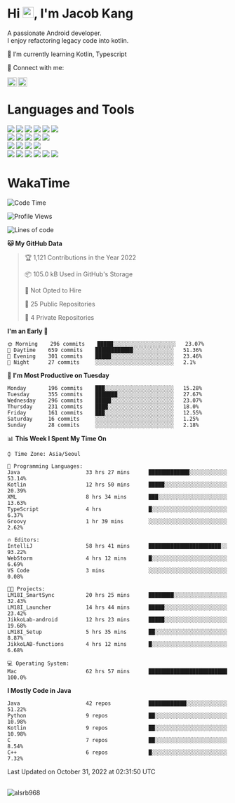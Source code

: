 # Hi <img src="https://media.giphy.com/media/hvRJCLFzcasrR4ia7z/giphy.gif" width="25px">, I'm Jacob Kang
A passionate Android developer.
</br>
I enjoy refactoring legacy code into kotlin.

🌱 I’m currently learning Kotlin, Typescript

🤝 Connect with me:

<a href="https://www.linkedin.com/in/minkyu-kang-b7477b1b2/"><img align="left" src="https://raw.githubusercontent.com/yushi1007/yushi1007/main/images/linkedin.svg" alt="Minkyu Kang | LinkedIn" width="21px"/></a>
<a href="https://www.instagram.com/_jacob_kang/"><img align="left" src="https://raw.githubusercontent.com/yushi1007/yushi1007/main/images/instagram.svg" alt="Jacob Kang | Instagram" width="21px"/></a>

</br>

# Languages and Tools

<div align="left">
<img src="https://img.shields.io/badge/java-007396?logo=java&logoColor=white"/>
<img src="https://img.shields.io/badge/kotlin-7F52FF?logo=kotlin&logoColor=white"/>
<img src="https://img.shields.io/badge/python-3776AB?logo=python&logoColor=white"/>
<img src="https://img.shields.io/badge/bash shell-4EAA25?logo=gnubash&logoColor=white"/>
<img src="https://img.shields.io/badge/c-A8B9CC?logo=c&logoColor=white"/>
<img src="https://img.shields.io/badge/c++-00599C?logo=c%2b%2b&logoColor=white"/>
</div>
<div align="left">
<img src="https://img.shields.io/badge/git-F05032?logo=git&logoColor=white"/>
<img src="https://img.shields.io/badge/github-181717?logo=github&logoColor=white"/>
<img src="https://img.shields.io/badge/mysql-4479A1?logo=mysql&logoColor=white"/>
<img src="https://img.shields.io/badge/sqlite-003B57?logo=sqlite&logoColor=white"/>
<img src="https://img.shields.io/badge/amazon AWS-232F3E?logo=amazonaws&logoColor=white"/>
</div>
<div align="left">
<img src="https://img.shields.io/badge/android-3DDC84?logo=android&logoColor=white"/>
<img src="https://img.shields.io/badge/linux-FCC624?logo=linux&logoColor=white"/>
<img src="https://img.shields.io/badge/flask-000000?logo=flask&logoColor=white"/>
<img src="https://img.shields.io/badge/arduino-00979D?logo=arduino&logoColor=white"/>
</div>
<div align="left">
<img src="https://img.shields.io/badge/slack-4A154B?logo=slack&logoColor=white"/>
<img src="https://img.shields.io/badge/notion-000000?logo=notion&logoColor=white"/>
<img src="https://img.shields.io/badge/jira-0052CC?logo=jira&logoColor=white"/>
<img src="https://img.shields.io/badge/postman-FF6C37?logo=postman&logoColor=white"/>
<img src="https://img.shields.io/badge/intellij-000000?logo=intellijidea&logoColor=white"/>
<img src="https://img.shields.io/badge/pycharm-000000?logo=pycharm&logoColor=white"/>
</div>

# WakaTime

<!--START_SECTION:waka-->
![Code Time](http://img.shields.io/badge/Code%20Time-1%2C487%20hrs%2037%20mins-blue)

![Profile Views](http://img.shields.io/badge/Profile%20Views-0-blue)

![Lines of code](https://img.shields.io/badge/From%20Hello%20World%20I%27ve%20Written-180%20Thousand%20lines%20of%20code-blue)

**🐱 My GitHub Data** 

> 🏆 1,121 Contributions in the Year 2022
 > 
> 📦 105.0 kB Used in GitHub's Storage 
 > 
> 🚫 Not Opted to Hire
 > 
> 📜 25 Public Repositories 
 > 
> 🔑 4 Private Repositories  
 > 
**I'm an Early 🐤** 

```text
🌞 Morning    296 commits    █████░░░░░░░░░░░░░░░░░░░░   23.07% 
🌆 Daytime    659 commits    ████████████░░░░░░░░░░░░░   51.36% 
🌃 Evening    301 commits    █████░░░░░░░░░░░░░░░░░░░░   23.46% 
🌙 Night      27 commits     ░░░░░░░░░░░░░░░░░░░░░░░░░   2.1%

```
📅 **I'm Most Productive on Tuesday** 

```text
Monday       196 commits    ███░░░░░░░░░░░░░░░░░░░░░░   15.28% 
Tuesday      355 commits    ███████░░░░░░░░░░░░░░░░░░   27.67% 
Wednesday    296 commits    █████░░░░░░░░░░░░░░░░░░░░   23.07% 
Thursday     231 commits    ████░░░░░░░░░░░░░░░░░░░░░   18.0% 
Friday       161 commits    ███░░░░░░░░░░░░░░░░░░░░░░   12.55% 
Saturday     16 commits     ░░░░░░░░░░░░░░░░░░░░░░░░░   1.25% 
Sunday       28 commits     ░░░░░░░░░░░░░░░░░░░░░░░░░   2.18%

```


📊 **This Week I Spent My Time On** 

```text
⌚︎ Time Zone: Asia/Seoul

💬 Programming Languages: 
Java                     33 hrs 27 mins      █████████████░░░░░░░░░░░░   53.14% 
Kotlin                   12 hrs 50 mins      █████░░░░░░░░░░░░░░░░░░░░   20.39% 
XML                      8 hrs 34 mins       ███░░░░░░░░░░░░░░░░░░░░░░   13.63% 
TypeScript               4 hrs               █░░░░░░░░░░░░░░░░░░░░░░░░   6.37% 
Groovy                   1 hr 39 mins        ░░░░░░░░░░░░░░░░░░░░░░░░░   2.62%

🔥 Editors: 
IntelliJ                 58 hrs 41 mins      ███████████████████████░░   93.22% 
WebStorm                 4 hrs 12 mins       █░░░░░░░░░░░░░░░░░░░░░░░░   6.69% 
VS Code                  3 mins              ░░░░░░░░░░░░░░░░░░░░░░░░░   0.08%

🐱‍💻 Projects: 
LM18I_SmartSync          20 hrs 25 mins      ████████░░░░░░░░░░░░░░░░░   32.43% 
LM18I_Launcher           14 hrs 44 mins      █████░░░░░░░░░░░░░░░░░░░░   23.42% 
JikkoLab-android         12 hrs 23 mins      █████░░░░░░░░░░░░░░░░░░░░   19.68% 
LM18I_Setup              5 hrs 35 mins       ██░░░░░░░░░░░░░░░░░░░░░░░   8.87% 
JikkoLAB-functions       4 hrs 12 mins       █░░░░░░░░░░░░░░░░░░░░░░░░   6.68%

💻 Operating System: 
Mac                      62 hrs 57 mins      █████████████████████████   100.0%

```

**I Mostly Code in Java** 

```text
Java                     42 repos            ████████████░░░░░░░░░░░░░   51.22% 
Python                   9 repos             ██░░░░░░░░░░░░░░░░░░░░░░░   10.98% 
Kotlin                   9 repos             ██░░░░░░░░░░░░░░░░░░░░░░░   10.98% 
C                        7 repos             ██░░░░░░░░░░░░░░░░░░░░░░░   8.54% 
C++                      6 repos             █░░░░░░░░░░░░░░░░░░░░░░░░   7.32%

```



 Last Updated on October 31, 2022 at 02:31:50 UTC
<!--END_SECTION:waka-->

</br>

<div align="left">
<img align="left" src="https://github-readme-stats.vercel.app/api/top-langs?username=alsrb968&show_icons=true&locale=en&layout=compact&theme=dark" alt="alsrb968" />
</div>
